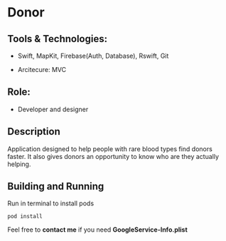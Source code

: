 # Donor

## Tools & Technologies: 

* Swift, MapKit, Firebase(Auth, Database), Rswift, Git

* Arcitecure:  MVC


## Role: 

* Developer and designer 


## Description

Application designed to help people with rare blood types find donors faster. It also gives donors an opportunity to know who are they actually helping.

## Building and Running

Run in terminal to install pods

```
pod install
```
Feel free to **contact me** if you need **GoogleService-Info.plist**
